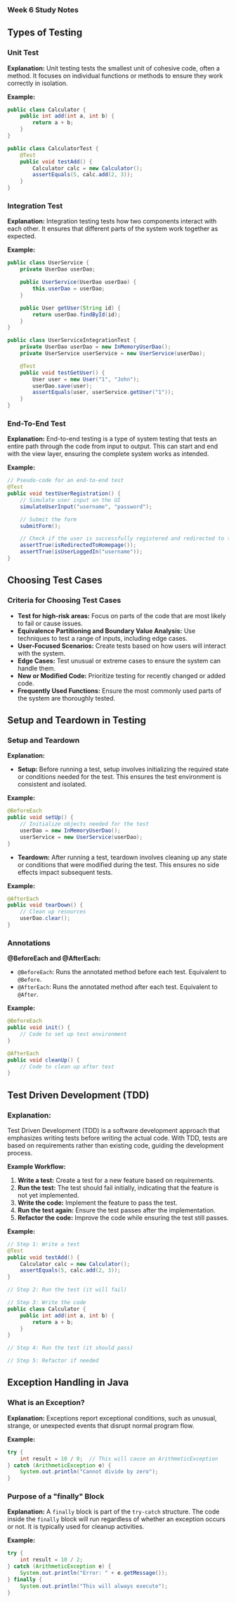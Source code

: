 ### Week 6 Study Notes

## Types of Testing

### Unit Test
**Explanation:** 
Unit testing tests the smallest unit of cohesive code, often a method. It focuses on individual functions or methods to ensure they work correctly in isolation.

**Example:**
```java
public class Calculator {
    public int add(int a, int b) {
        return a + b;
    }
}

public class CalculatorTest {
    @Test
    public void testAdd() {
        Calculator calc = new Calculator();
        assertEquals(5, calc.add(2, 3));
    }
}
```

### Integration Test
**Explanation:** 
Integration testing tests how two components interact with each other. It ensures that different parts of the system work together as expected.

**Example:**
```java
public class UserService {
    private UserDao userDao;

    public UserService(UserDao userDao) {
        this.userDao = userDao;
    }

    public User getUser(String id) {
        return userDao.findById(id);
    }
}

public class UserServiceIntegrationTest {
    private UserDao userDao = new InMemoryUserDao();
    private UserService userService = new UserService(userDao);

    @Test
    public void testGetUser() {
        User user = new User("1", "John");
        userDao.save(user);
        assertEquals(user, userService.getUser("1"));
    }
}
```

### End-To-End Test
**Explanation:** 
End-to-end testing is a type of system testing that tests an entire path through the code from input to output. This can start and end with the view layer, ensuring the complete system works as intended.

**Example:**
```java
// Pseudo-code for an end-to-end test
@Test
public void testUserRegistration() {
    // Simulate user input on the UI
    simulateUserInput("username", "password");

    // Submit the form
    submitForm();

    // Check if the user is successfully registered and redirected to the homepage
    assertTrue(isRedirectedToHomepage());
    assertTrue(isUserLoggedIn("username"));
}
```

## Choosing Test Cases

### Criteria for Choosing Test Cases
- **Test for high-risk areas:** Focus on parts of the code that are most likely to fail or cause issues.
- **Equivalence Partitioning and Boundary Value Analysis:** Use techniques to test a range of inputs, including edge cases.
- **User-Focused Scenarios:** Create tests based on how users will interact with the system.
- **Edge Cases:** Test unusual or extreme cases to ensure the system can handle them.
- **New or Modified Code:** Prioritize testing for recently changed or added code.
- **Frequently Used Functions:** Ensure the most commonly used parts of the system are thoroughly tested.

## Setup and Teardown in Testing

### Setup and Teardown
**Explanation:**
- **Setup:** Before running a test, setup involves initializing the required state or conditions needed for the test. This ensures the test environment is consistent and isolated.

**Example:**
```java
@BeforeEach
public void setUp() {
    // Initialize objects needed for the test
    userDao = new InMemoryUserDao();
    userService = new UserService(userDao);
}
```

- **Teardown:** After running a test, teardown involves cleaning up any state or conditions that were modified during the test. This ensures no side effects impact subsequent tests.

**Example:**
```java
@AfterEach
public void tearDown() {
    // Clean up resources
    userDao.clear();
}
```

### Annotations
**@BeforeEach and @AfterEach:**
- `@BeforeEach`: Runs the annotated method before each test. Equivalent to `@Before`.
- `@AfterEach`: Runs the annotated method after each test. Equivalent to `@After`.

**Example:**
```java
@BeforeEach
public void init() {
    // Code to set up test environment
}

@AfterEach
public void cleanUp() {
    // Code to clean up after test
}
```

## Test Driven Development (TDD)

### Explanation:
Test Driven Development (TDD) is a software development approach that emphasizes writing tests before writing the actual code. With TDD, tests are based on requirements rather than existing code, guiding the development process.

**Example Workflow:**
1. **Write a test:** Create a test for a new feature based on requirements.
2. **Run the test:** The test should fail initially, indicating that the feature is not yet implemented.
3. **Write the code:** Implement the feature to pass the test.
4. **Run the test again:** Ensure the test passes after the implementation.
5. **Refactor the code:** Improve the code while ensuring the test still passes.

**Example:**
```java
// Step 1: Write a test
@Test
public void testAdd() {
    Calculator calc = new Calculator();
    assertEquals(5, calc.add(2, 3));
}

// Step 2: Run the test (it will fail)

// Step 3: Write the code
public class Calculator {
    public int add(int a, int b) {
        return a + b;
    }
}

// Step 4: Run the test (it should pass)

// Step 5: Refactor if needed
```

## Exception Handling in Java

### What is an Exception?
**Explanation:**
Exceptions report exceptional conditions, such as unusual, strange, or unexpected events that disrupt normal program flow.

**Example:**
```java
try {
    int result = 10 / 0;  // This will cause an ArithmeticException
} catch (ArithmeticException e) {
    System.out.println("Cannot divide by zero");
}
```

### Purpose of a "finally" Block
**Explanation:**
A `finally` block is part of the `try-catch` structure. The code inside the `finally` block will run regardless of whether an exception occurs or not. It is typically used for cleanup activities.

**Example:**
```java
try {
    int result = 10 / 2;
} catch (ArithmeticException e) {
    System.out.println("Error: " + e.getMessage());
} finally {
    System.out.println("This will always execute");
}
```
